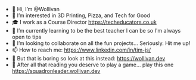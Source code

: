 - 👋 Hi, I’m @Wollivan
- 👀 I’m interested in 3D Printing, Pizza, and Tech for Good
- 🎓 I work as a Course Director https://techeducators.co.uk
- 🌱 I’m currently learning to be the best teacher I can be so I'm always open to tips
- 💞️ I’m looking to collaborate on all the fun projects... Seriously. Hit me up!
- 📫 How to reach me: https://www.linkedin.com/in/tim-js/
- 🤙 But that is boring so look at this instead: https://wollivan.dev
- 🎲 After all that reading you deserve to play a game... play this one https://squadronleader.wollivan.dev
